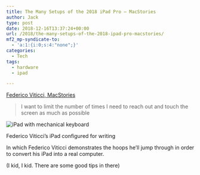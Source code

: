 ```yaml
---
title: The Many Setups of the 2018 iPad Pro – MacStories
author: Jack
type: post
date: 2018-12-16T13:37:24+00:00
url: /2018/the-many-setups-of-the-2018-ipad-pro-macstories/
mf2_mp-syndicate-to:
  - 'a:1:{i:0;s:4:"none";}'
categories:
  - Tech
tags:
  - hardware
  - ipad

---
```

[Federico Viticci, MacStories][1]

> I want to limit the number of times I need to reach out and touch the screen as much as possible<figure class="wp-block-image">

<img src="https://jack.baty.net/wp-content/uploads/2018/12/2018-12-06-12-09-01.jpeg" alt="iPad with mechanical keyboard" class="wp-image-2161" srcset="https://jack.baty.net/wp-content/uploads/2018/12/2018-12-06-12-09-01.jpeg 799w, https://jack.baty.net/wp-content/uploads/2018/12/2018-12-06-12-09-01-300x249.jpeg 300w, https://jack.baty.net/wp-content/uploads/2018/12/2018-12-06-12-09-01-768x636.jpeg 768w, https://jack.baty.net/wp-content/uploads/2018/12/2018-12-06-12-09-01-750x621.jpeg 750w" sizes="(max-width: 799px) 100vw, 799px" /><figcaption>Federico Viticci&#8217;s iPad configured for writing</figcaption></figure> 

In which Federico Viticci demonstrates the hoops he&#8217;ll jump through in order to convert his iPad into a real computer.

(I kid, I kid. There are some good tips in there)

 [1]: https://www.macstories.net/ipad-diaries/ipad-diaries-the-many-setups-of-the-2018-ipad-pro/